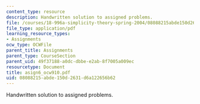 ```yaml
---
content_type: resource
description: Handwritten solution to assigned problems.
file: /courses/18-996a-simplicity-theory-spring-2004/08088215abde150d2631d6a122656b62_asign6_ocw910.pdf
file_type: application/pdf
learning_resource_types:
- Assignments
ocw_type: OCWFile
parent_title: Assignments
parent_type: CourseSection
parent_uid: 49f37188-a0dc-dbbe-e2ab-8f7005a009ec
resourcetype: Document
title: asign6_ocw910.pdf
uid: 08088215-abde-150d-2631-d6a122656b62
---
```

Handwritten solution to assigned problems.


